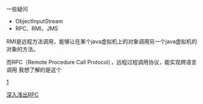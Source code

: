 一些疑问

- ObjectInputStream
- RPC、RMI、JMS

RMI是远程方法调用，能够让在某个java虚拟机上的对象调用另一个java虚拟机的对象的方法。

而RPC（Remote Procedure Call Protocol），远程过程调用协议，能实现跨语言调用
我想了解的是这个

[1](http://lavasoft.blog.51cto.com/62575/91679/)

[深入浅出RPC](http://blog.csdn.net/mindfloating/article/details/39474123)
